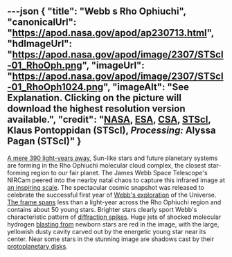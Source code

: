 ---json
{
  "title": "Webb s Rho Ophiuchi",
  "canonicalUrl": "https://apod.nasa.gov/apod/ap230713.html",
  "hdImageUrl": "https://apod.nasa.gov/apod/image/2307/STScI-01_RhoOph.png",
  "imageUrl": "https://apod.nasa.gov/apod/image/2307/STScI-01_RhoOph1024.png",
  "imageAlt": "See Explanation. Clicking on the picture will download the highest resolution version available.",
  "credit": "[NASA](https://www.nasa.gov/), [ESA](https://www.esa.int/), [CSA](https://www.asc-csa.gc.ca/eng/), [STScI](https://www.stsci.edu/), Klaus Pontoppidan (STScI), _Processing:_ Alyssa Pagan (STScI)"
}
---

[A mere 390 light-years away](https://webbtelescope.org/contents/news-releases/2023/news-2023-128), Sun-like stars and future planetary systems are forming in the Rho Ophiuchi molecular cloud complex, the closest star-forming region to our fair planet. The James Webb Space Telescope's NIRCam peered into the nearby natal chaos to capture this infrared image at [an inspiring scale](https://webbtelescope.org/contents/media/videos/2023/128/01H4YM4EH20F6ZX6M7EWDE9RSN). The spectacular cosmic snapshot was released to celebrate the successful first year of [Webb's exploration](https://www.nasa.gov/mission_pages/webb/main/index.html) of the Universe. [The frame spans](https://webbtelescope.org/contents/media/images/2023/128/01H44AZN1CQVQBKPPJPHR6M3Z8) less than a light-year across the Rho Ophiuchi region and contains about 50 young stars. Brighter stars clearly sport Webb's characteristic pattern of [diffraction spikes](https://apod.nasa.gov/apod/ap220319.html). Huge jets of shocked molecular hydrogen [blasting from](https://ui.adsabs.harvard.edu/abs/1996A%26A...314..477B/abstract) newborn stars are red in the image, with the large, yellowish dusty cavity carved out by the energetic young star near its center. Near some stars in the stunning image are shadows cast by their [protoplanetary disks](https://universe.nasa.gov/resources/160/protoplanetary-disk/).
